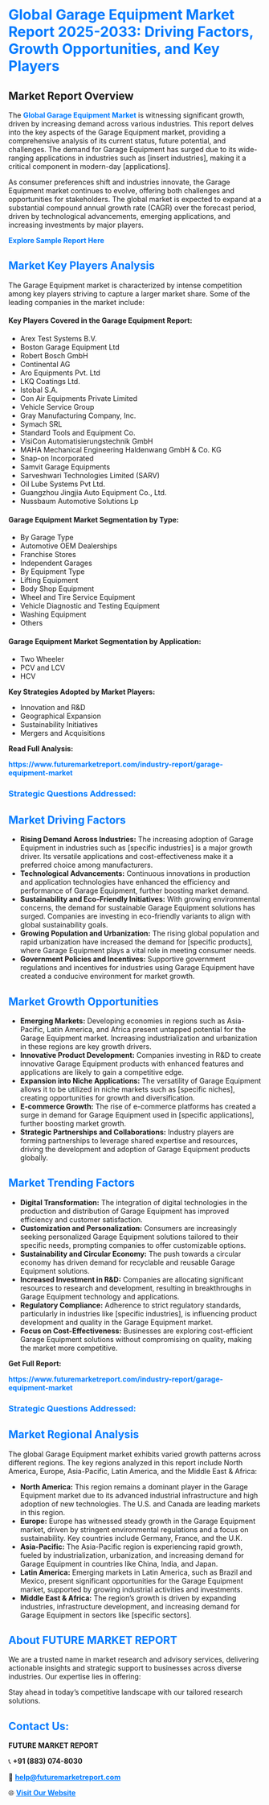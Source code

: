 <h1 style="color: #007BFF;">Global Garage Equipment Market Report 2025-2033: Driving Factors, Growth Opportunities, and Key Players</h1>

<section id="overview">
<h2>Market Report Overview</h2>
<p>The <a href="https://www.futuremarketreport.com/industry-report/garage-equipment-market" style="color: #007BFF; text-decoration: none;"><strong>Global Garage Equipment Market</strong></a> is witnessing significant growth, driven by increasing demand across various industries. This report delves into the key aspects of the Garage Equipment market, providing a comprehensive analysis of its current status, future potential, and challenges. The demand for Garage Equipment has surged due to its wide-ranging applications in industries such as [insert industries], making it a critical component in modern-day [applications].</p>
<p>As consumer preferences shift and industries innovate, the Garage Equipment market continues to evolve, offering both challenges and opportunities for stakeholders. The global market is expected to expand at a substantial compound annual growth rate (CAGR) over the forecast period, driven by technological advancements, emerging applications, and increasing investments by major players.</p>
</section>

<section id="overview">
<p><a href="https://www.futuremarketreport.com/request-sample/reportId=109086" style="color: #007BFF; text-decoration: none;"><strong>Explore Sample Report Here</strong></a></p>
</section>

<section id="key-players">
<h2 style="color: #007BFF;">Market Key Players Analysis</h2>
<p>The Garage Equipment market is characterized by intense competition among key players striving to capture a larger market share. Some of the leading companies in the market include:</p>
<h4>Key Players Covered in the Garage Equipment Report:</h4>
<ul><li>Arex Test Systems B.V.</li><li>Boston Garage Equipment Ltd</li><li>Robert Bosch GmbH</li><li>Continental AG</li><li>Aro Equipments Pvt. Ltd</li><li>LKQ Coatings Ltd.</li><li>Istobal S.A.</li><li>Con Air Equipments Private Limited</li><li>Vehicle Service Group</li><li>Gray Manufacturing Company, Inc.</li><li>Symach SRL</li><li>Standard Tools and Equipment Co.</li><li>VisiCon Automatisierungstechnik GmbH</li><li>MAHA Mechanical Engineering Haldenwang GmbH &amp; Co. KG</li><li>Snap-on Incorporated</li><li>Samvit Garage Equipments</li><li>Sarveshwari Technologies Limited (SARV)</li><li>Oil Lube Systems Pvt Ltd.</li><li>Guangzhou Jingjia Auto Equipment Co., Ltd.</li><li>Nussbaum Automotive Solutions Lp</li></ul>
<h4>Garage Equipment Market Segmentation by Type:</h4>
<ul><li>By Garage Type</li><li>Automotive OEM Dealerships</li><li>Franchise Stores</li><li>Independent Garages</li><li>By Equipment Type</li><li>Lifting Equipment</li><li>Body Shop Equipment</li><li>Wheel and Tire Service Equipment</li><li>Vehicle Diagnostic and Testing Equipment</li><li>Washing Equipment</li><li>Others</li></ul>

<h4>Garage Equipment Market Segmentation by Application:</h4>
<ul><li>Two Wheeler</li><li>PCV and LCV</li><li>HCV</li></ul>
<p><strong>Key Strategies Adopted by Market Players:</strong></p>
<ul>
<li>Innovation and R&D</li>
<li>Geographical Expansion</li>
<li>Sustainability Initiatives</li>
<li>Mergers and Acquisitions</li>
</ul>
</section>

<section>
<p><strong>Read Full Analysis: </strong></p><a href="https://www.futuremarketreport.com/industry-report/garage-equipment-market" style="color: #007BFF; text-decoration: none;"><strong>https://www.futuremarketreport.com/industry-report/garage-equipment-market</strong></a>
<h3 style="color: #007BFF;">Strategic Questions Addressed:</h3>
</section>

<section id="driving-factors">
<h2 style="color: #007BFF;">Market Driving Factors</h2>
<ul>
<li><strong>Rising Demand Across Industries:</strong> The increasing adoption of Garage Equipment in industries such as [specific industries] is a major growth driver. Its versatile applications and cost-effectiveness make it a preferred choice among manufacturers.</li>
<li><strong>Technological Advancements:</strong> Continuous innovations in production and application technologies have enhanced the efficiency and performance of Garage Equipment, further boosting market demand.</li>
<li><strong>Sustainability and Eco-Friendly Initiatives:</strong> With growing environmental concerns, the demand for sustainable Garage Equipment solutions has surged. Companies are investing in eco-friendly variants to align with global sustainability goals.</li>
<li><strong>Growing Population and Urbanization:</strong> The rising global population and rapid urbanization have increased the demand for [specific products], where Garage Equipment plays a vital role in meeting consumer needs.</li>
<li><strong>Government Policies and Incentives:</strong> Supportive government regulations and incentives for industries using Garage Equipment have created a conducive environment for market growth.</li>
</ul>
</section>

<section id="growth-opportunities">
<h2 style="color: #007BFF;">Market Growth Opportunities</h2>
<ul>
<li><strong>Emerging Markets:</strong> Developing economies in regions such as Asia-Pacific, Latin America, and Africa present untapped potential for the Garage Equipment market. Increasing industrialization and urbanization in these regions are key growth drivers.</li>
<li><strong>Innovative Product Development:</strong> Companies investing in R&D to create innovative Garage Equipment products with enhanced features and applications are likely to gain a competitive edge.</li>
<li><strong>Expansion into Niche Applications:</strong> The versatility of Garage Equipment allows it to be utilized in niche markets such as [specific niches], creating opportunities for growth and diversification.</li>
<li><strong>E-commerce Growth:</strong> The rise of e-commerce platforms has created a surge in demand for Garage Equipment used in [specific applications], further boosting market growth.</li>
<li><strong>Strategic Partnerships and Collaborations:</strong> Industry players are forming partnerships to leverage shared expertise and resources, driving the development and adoption of Garage Equipment products globally.</li>
</ul>
</section>

<section id="trending-factors">
<h2 style="color: #007BFF;">Market Trending Factors</h2>
<ul>
<li><strong>Digital Transformation:</strong> The integration of digital technologies in the production and distribution of Garage Equipment has improved efficiency and customer satisfaction.</li>
<li><strong>Customization and Personalization:</strong> Consumers are increasingly seeking personalized Garage Equipment solutions tailored to their specific needs, prompting companies to offer customizable options.</li>
<li><strong>Sustainability and Circular Economy:</strong> The push towards a circular economy has driven demand for recyclable and reusable Garage Equipment solutions.</li>
<li><strong>Increased Investment in R&D:</strong> Companies are allocating significant resources to research and development, resulting in breakthroughs in Garage Equipment technology and applications.</li>
<li><strong>Regulatory Compliance:</strong> Adherence to strict regulatory standards, particularly in industries like [specific industries], is influencing product development and quality in the Garage Equipment market.</li>
<li><strong>Focus on Cost-Effectiveness:</strong> Businesses are exploring cost-efficient Garage Equipment solutions without compromising on quality, making the market more competitive.</li>
</ul>
</section>

<section>
<p><strong>Get Full Report: </strong></p><a href="https://www.futuremarketreport.com/industry-report/garage-equipment-market" style="color: #007BFF; text-decoration: none;"><strong>https://www.futuremarketreport.com/industry-report/garage-equipment-market</strong></a>
<h3 style="color: #007BFF;">Strategic Questions Addressed:</h3>
</section>


<section id="regional-analysis">
<h2 style="color: #007BFF;">Market Regional Analysis</h2>
<p>The global Garage Equipment market exhibits varied growth patterns across different regions. The key regions analyzed in this report include North America, Europe, Asia-Pacific, Latin America, and the Middle East & Africa:</p>
<ul>
<li><strong>North America:</strong> This region remains a dominant player in the Garage Equipment market due to its advanced industrial infrastructure and high adoption of new technologies. The U.S. and Canada are leading markets in this region.</li>
<li><strong>Europe:</strong> Europe has witnessed steady growth in the Garage Equipment market, driven by stringent environmental regulations and a focus on sustainability. Key countries include Germany, France, and the U.K.</li>
<li><strong>Asia-Pacific:</strong> The Asia-Pacific region is experiencing rapid growth, fueled by industrialization, urbanization, and increasing demand for Garage Equipment in countries like China, India, and Japan.</li>
<li><strong>Latin America:</strong> Emerging markets in Latin America, such as Brazil and Mexico, present significant opportunities for the Garage Equipment market, supported by growing industrial activities and investments.</li>
<li><strong>Middle East & Africa:</strong> The region’s growth is driven by expanding industries, infrastructure development, and increasing demand for Garage Equipment in sectors like [specific sectors].</li>
</ul>
</section>

<footer>
<h2 style="color: #007BFF;">About FUTURE MARKET REPORT</h2>
<p>We are a trusted name in market research and advisory services, delivering actionable insights and strategic support to businesses across diverse industries. Our expertise lies in offering:</p>

<p>Stay ahead in today’s competitive landscape with our tailored research solutions.</p>

<h2 style="color: #007BFF;">Contact Us:</h2>
<p><strong>FUTURE MARKET REPORT</strong></p>
<p>📞 <strong>+91 (883) 074-8030</strong></p>
<p>📧 <strong><a href="mailto:help@futuremarketreport.com" style="color: #007BFF;">help@futuremarketreport.com</a></strong></p>
<p>🌐 <strong><a href="https://www.futuremarketreport.com/" style="color: #007BFF;">Visit Our Website</a></strong></p>
</footer>